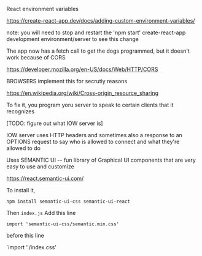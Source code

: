 React environment variables

https://create-react-app.dev/docs/adding-custom-environment-variables/

note: you will need to stop and restart the 'npm start' create-react-app development environment/server to see this change

The app now has a fetch call to get the dogs programmed, but it doesn't work because of CORS

https://developer.mozilla.org/en-US/docs/Web/HTTP/CORS

BROWSERS implement this for secrutiy reasons

https://en.wikipedia.org/wiki/Cross-origin_resource_sharing

To fix it, you program yoru server to speak to certain clients that it recognizes

[TODO: figure out what IOW server is]

IOW server uses HTTP headers and sometimes also a response to an OPTIONS request to say who is allowed to connect and what they're allowed to do

Uses SEMANTIC UI -- fun library of Graphical UI components that are very easy to use and customize

https://react.semantic-ui.com/

To install it,

`npm install semantic-ui-css semantic-ui-react`

Then `index.js` Add this line

`import 'semantic-ui-css/semantic.min.css'`

before this line 

`import './index.css'

